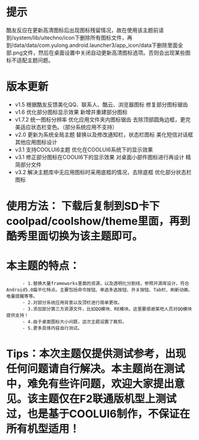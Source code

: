 # 提示
酷友反应在更新高清图标后出现图标残留情况，故在使用该主题前请到/system/lib/uitechno/icon下删除所有图标文件，再到/data/data/com.yulong.android.launcher3/app_icon/data下删除里面全部.png文件，然后在桌面设置中关闭自动更新高清图标选项。否则会出现某些图标不适配主题问题。

# 版本更新
- v1.5 根据酷友反馈美化QQ、联系人、酷云、浏览器图标 修复部分图标锯齿
- v1.6 优化部分图标显示效果 新增并重建部分图标
- v1.7.2 统一图标分辨率 优化应用文件夹内图标锯齿 去除顶部圆角边框，更完美适应状态栏变色。（部分系统应用不支持）
- v2.0 更新为系统全局主题 替换以及修改通知栏，状态栏图标 美化短信对话框 其他应用图标设计
- v3.1 支持COOLUI6主题 优化在COOLUI6系统下的显示效果 
- v3.1 修正部分图标在COOUI6下的显示效果 对桌面小部件图标进行再设计 精简部分文件
- v3.2 解决主题库中无应用图标时采用底框的情况，去除底框 优化部分状态栏图标

# 使用方法： 下载后复制到SD卡下coolpad/coolshow/theme里面，再到酷秀里面切换为该主题即可。

# 本主题的特点：
          - 1.替换大量frameworks里面的资源，以及透明化分割线，参照开源库设计，符合Android5.0扁平化特点。主要包括命令按钮、单选多选按钮、开关按钮、Tab栏、刷新动画、电量提醒等等。
          - 2.对部分系统应用背景以及顶栏进行简单更改。
          - 3.添加部分第三方资源文件，比如QQ模块、RE模块。这里要感谢某吧人员对QQ模块提供支持！
          - 4.由于桌面图标大小问题，这次主题设置了裁剪。
          - 5.更多具体内容自行测试。
          
# Tips：本次主题仅提供测试参考，出现任何问题请自行解决。本主题尚在测试中，难免有些许问题，欢迎大家提出意见。该主题仅在F2联通版机型上测试过，也是基于COOLUI6制作，不保证在所有机型适用！
